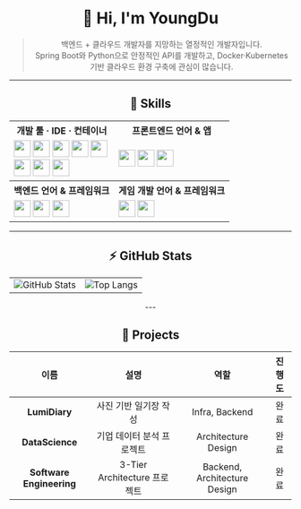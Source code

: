 <div align="center">

# 👋 Hi, I'm YoungDu

> 백엔드 + 클라우드 개발자를 지망하는 열정적인 개발자입니다.  
> Spring Boot와 Python으로 안정적인 API를 개발하고, Docker·Kubernetes 기반 클라우드 환경 구축에 관심이 많습니다.

---

## 🧰 Skills

<table>
  <tr>
    <th>개발 툴 · IDE · 컨테이너</th>
    <th>프론트엔드 언어 & 앱</th>
  </tr>
  <tr>
    <td>
      <img src="https://cdn.jsdelivr.net/gh/devicons/devicon/icons/vscode/vscode-original.svg" width="30"/>  
      <img src="https://cdn.jsdelivr.net/gh/devicons/devicon/icons/intellij/intellij-original.svg" width="30"/>  
      <img src="https://cdn.jsdelivr.net/gh/devicons/devicon/icons/github/github-original.svg" width="30"/>  
      <img src="https://cdn.jsdelivr.net/gh/devicons/devicon/icons/git/git-original.svg" width="30"/>  
      <img src="https://cdn.jsdelivr.net/npm/simple-icons@v7/icons/gitkraken.svg" width="30"/><br/>
      <img src="https://cdn.jsdelivr.net/gh/devicons/devicon/icons/docker/docker-original.svg" width="30"/>  
      <img src="https://cdn.jsdelivr.net/gh/devicons/devicon/icons/docker-compose/docker-compose-original.svg" width="30"/>  
      <img src="https://cdn.jsdelivr.net/gh/devicons/devicon/icons/kubernetes/kubernetes-original.svg" width="30"/>
    </td>
    <td>
      <img src="https://cdn.jsdelivr.net/gh/devicons/devicon/icons/html5/html5-original.svg" width="30"/>  
      <img src="https://cdn.jsdelivr.net/gh/devicons/devicon/icons/javascript/javascript-original.svg" width="30"/>  
      <img src="https://cdn.jsdelivr.net/gh/devicons/devicon/icons/css3/css3-original.svg" width="30"/>
    </td>
  </tr>
  <tr>
    <th>백엔드 언어 & 프레임워크</th>
    <th>게임 개발 언어 & 프레임워크</th>
  </tr>
  <tr>
    <td>
      <img src="https://cdn.jsdelivr.net/gh/devicons/devicon/icons/springboot/springboot-original.svg" width="30"/>  
      <img src="https://cdn.jsdelivr.net/gh/devicons/devicon/icons/java/java-original.svg" width="30"/>  
      <img src="https://cdn.jsdelivr.net/gh/devicons/devicon/icons/python/python-original.svg" width="30"/>
    </td>
    <td>
      <img src="https://cdn.jsdelivr.net/gh/devicons/devicon/icons/lua/lua-original.svg" width="30"/>  
      <img src="https://cdn.jsdelivr.net/gh/devicons/devicon/icons/unity/unity-original.svg" width="30"/>
    </td>
  </tr>
</table>

---

## ⚡ GitHub Stats

<div align="center">

<table>
  <tr>
    <td align="center">
      <img src="https://github-readme-stats.vercel.app/api?username=ydking0911&show_icons=true&show_rank=true&theme=dark" alt="GitHub Stats" />
    </td>
    <td align="center">
      <img src="https://github-readme-stats.vercel.app/api/top-langs/?username=ydking0911&layout=compact&theme=dark" alt="Top Langs" />
    </td>
  </tr>
</table>

</div>
---

## 📂 Projects

| 이름               | 설명                             | 역할      | 진행도   |
| :----------------: | :-------------------------------: | :-------: | :------: |
| **LumiDiary**         | 사진 기반 일기장 작성       | Infra, Backend        | 완료 |
| **DataScience**   | 기업 데이터 분석 프로젝트            | Architecture Design   | 완료 |
| **Software Engineering**  | 3-Tier Architecture 프로젝트         | Backend, Architecture Design   | 완료 |

</div>
